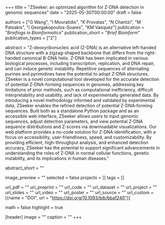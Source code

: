 +++
title = "ZSeeker: an optimized algorithm for Z-DNA detection in genomic sequences"
date = "2025-05-30T00:00:00"
draft = false

authors = ["G Wang", "I Mouratidis", "K Provatas", "N Chantzi", "M Patsakis", "I Georgakopoulos-Soares", "KM Vasquez"]
publication = "_Briefings in Bioinformatics_"
publication_short = "_Brief Bioinform_"
publication_types = ["2"]

abstract = "Z-deoxyribonucleic acid (Z-DNA) is an alternative left-handed DNA structure with a zigzag-shaped backbone that differs from the right-handed canonical B-DNA helix. Z-DNA has been implicated in various biological processes, including transcription, replication, and DNA repair, and can induce genetic instability. Repetitive sequences of alternating purines and pyrimidines have the potential to adopt Z-DNA structures. ZSeeker is a novel computational tool developed for the accurate detection of potential Z-DNA-forming sequences in genomes, addressing key limitations of prior methods, such as computational inefficiency, difficult interpretability and usability, and lack of experimentally generated data. By introducing a novel methodology informed and validated by experimental data, ZSeeker enables the refined detection of potential Z-DNA-forming sequences. Built both as a standalone Python package and as an accessible web interface, ZSeeker allows users to input genomic sequences, adjust detection parameters, and view potential Z-DNA sequence distributions and Z-scores via downloadable visualizations. Our web platform provides a no-code solution for Z-DNA identification, with a focus on accessibility, user-friendliness, speed, and customizability. By providing efficient, high-throughput analysis, and enhanced detection accuracy, ZSeeker has the potential to support significant advancements in understanding the roles of Z-DNA in normal cellular functions, genetic instability, and its implications in human diseases."

abstract_short = ""

image_preview = ""
selected = false
projects = []
tags = []

url_pdf = ""
url_preprint = ""
url_code = ""
url_dataset = ""
url_project = ""
url_slides = ""
url_video = ""
url_poster = ""
url_source = ""
url_custom = [{name = "DOI", url = "https://doi.org/10.1093/bib/bbaf240"}]

math = false
highlight = true

[header]
image = ""
caption = ""
+++
